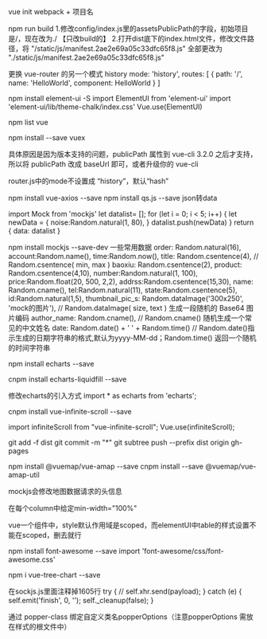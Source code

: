 <!-- 新建vue2项目 -->
vue init webpack + 项目名

<!-- 打包项目 -->
npm run build
1.修改config/index.js里的assetsPublicPath的字段，初始项目是/，现在改为./ 【只改build的】
2.打开dist底下的index.html文件，修改文件路径，将 "/static/js/manifest.2ae2e69a05c33dfc65f8.js" 全部更改为 "./static/js/manifest.2ae2e69a05c33dfc65f8.js"

<!-- 去掉网址中的# -->
更换 vue-router 的另一个模式 history 
mode: 'history',
  routes: [
    {
      path: '/',
      name: 'HelloWorld',
      component: HelloWorld
    }
  ]

<!-- 全局引入element-ui -->
npm install element-ui -S
    import ElementUI from 'element-ui'
    import 'element-ui/lib/theme-chalk/index.css'
    Vue.use(ElementUI)

<!-- 查看vue项目是基于vue2还是vue3 -->
npm list vue

<!-- 下载vuex -->
npm install --save vuex

<!-- 报错 Invalid options in vue.config.js: "publicPath" is not allowed -->
具体原因是因为版本支持的问题，publicPath 属性到 vue-cli 3.2.0 之后才支持，所以将 publicPath 改成 baseUrl 即可，或者升级你的 vue-cli 

<!-- vue.config.js打包后一片空白 -->
router.js中的mode不设置成 “history”，默认“hash”

<!-- 安装axios -->
npm install vue-axios --save
npm install qs.js --save   json转data

<!-- 安装mockjs -->
import Mock  from 'mockjs'
let datalist= [];
    for (let i = 0; i < 5; i++) {
        let newData = {
            noise:Random.natural(1, 80),
        }
        datalist.push(newData)
    }
    return {
        data: datalist
    }
 
npm install mockjs --save-dev
    一些常用数据
        order: Random.natural(16),
        account:Random.name(),
        time:Random.now(),
        title: Random.csentence(4), //  Random.csentence( min, max )
        baoxiu: Random.csentence(2),
        product: Random.csentence(4,10),
        number:Random.natural(1, 100),
        price:Random.float(20, 500, 2,2),
        addrss:Random.csentence(15,30),
        name: Random.cname(),
        tel:Random.natural(11),
        state:Random.csentence(5),
        id:Random.natural(1,5),
        thumbnail_pic_s: Random.dataImage('300x250', 'mock的图片'), // Random.dataImage( size, text ) 生成一段随机的 Base64 图片编码
        author_name: Random.cname(), // Random.cname() 随机生成一个常见的中文姓名
        date: Random.date() + ' ' + Random.time() // Random.date()指示生成的日期字符串的格式,默认为yyyy-MM-dd；Random.time() 返回一个随机的时间字符串

<!-- 引入echarts -->
npm install echarts --save
  <!-- 引入其余echart样式 -->
  cnpm install echarts-liquidfill --save


<!-- 报错Error in mounted hook: "TypeError: Cannot read properties of undefined (reading 'init')" -->
修改echarts的引入方式 
  import * as echarts from 'echarts';

<!-- 报错Failed to resolve directive: infinite-scrol 引入无限滚动组件 -->
cnpm install vue-infinite-scroll --save


import infiniteScroll from "vue-infinite-scroll";
Vue.use(infiniteScroll);

<!-- gitpush -->
git add -f dist
git commit -m "*"
git subtree push --prefix dist origin gh-pages


<!-- 使用vue-amap -->
npm install @vuemap/vue-amap --save
cnpm install --save @vuemap/vue-amap-util

<!-- 由于引进mock.js，高德地图不显示 -->
mockjs会修改地图数据请求的头信息
<script>
/* eslint-disable */
import AMapLoader from '@amap/amap-jsapi-loader'
window._AMapSecurityConfig={
    securityJsCode:'1336974b9711c2c7868bf9b55baa8ee2'
}
export default {
    data() {
        return {
            map: null
        }
    },
    mounted(){
        this.initMap()
    },
    methods:{
        initMap(){
            AMapLoader.load({
                key:"7c4458547bd389cfc676388dd110ed41", 
                version:"2.0",      // 指定要加载的 JSAPI 的版本，缺省时默认为 1.4.15
                // plugins:[''],       // 需要使用的的插件列表，如比例尺'AMap.Scale'等
            }).then((AMap)=>{
                this.map = new AMap.Map("EchartsBottom",{  //设置地图容器id
                    viewMode:"3D",    //是否为3D地图模式
                    zoom:5,           //初始化地图级别
                    resizeEnable: true,
                    rotateEnable:true,
                    pitchEnable:true,
                    pitch:80,
                    rotation:-15,
                    buildingAnimation:true,//楼块出现是否带动画
                    expandZoomRange:true,
                    center:[116.333926,39.997245]
                });
                this.map.addControl(new AMap.ControlBar({
                    showZoomBar:false,
                    showControlButton:true,
                    position:{
                    right:'10px',
                    top:'10px'
                    }
                }))
            }).catch(e=>{
                console.log(e);
            })
        }
    }
    
}
</script>


<!-- elementui中table给定宽度100%不起作用 -->
在每个column中给定min-width="100%"

<!-- elementui中table给背景不起作用 -->
vue一个组件中，style默认作用域是scoped，而elementUI中table的样式设置不能在scoped，删去就行

<!-- 引入font-awesome -->
npm install font-awesome --save
import 'font-awesome/css/font-awesome.css'

<!-- vue-tree加载树状图显示组织关系 -->
npm i vue-tree-chart --save

<!-- get http://192.168.113.225:8080/sockjs-node/info?t=1679645916522 net::ERR_CONNECTION_TIMED_OUT -->
在sockjs.js里面注释掉1605行
      try {
        // self.xhr.send(payload);
    } catch (e) {
        self.emit('finish', 0, '');
        self._cleanup(false);
    }

<!-- 修改级联选择器样式 -->
通过 popper-class 绑定自定义类名popperOptions（注意popperOptions 需放在样式的根文件中）